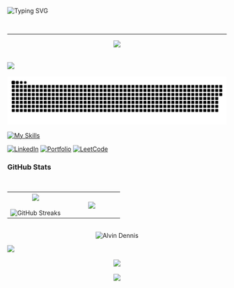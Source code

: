 ![Typing SVG](https://readme-typing-svg.herokuapp.com?font=Kode+Mono&pause=1000&color=49F781&random=false&width=435&lines=Programmer)




<br>
<hr>
<div align="center">
  <img src="https://profile-counter.glitch.me/Shivarama02/count.svg?"  />
</div>
<br/>

![](https://hit.yhype.me/github/profile?user_id=94307781)

><div align="center">
   ![](https://raw.githubusercontent.com/shivarama02/shivarama02/refs/heads/main/snake.svg)
</div>

[![My Skills](https://skillicons.dev/icons?i=django,react,jquery,js,mongodb,java,python,c,linux)](https://skillicons.dev)

<a href="https://www.linkedin.com/in//">![LinkedIn](https://img.shields.io/badge/linkedin-000000?style=for-the-badge&logo=linkedin&logoColor=blue)<a>
<a href="https://shivarama02.github.io/">![Portfolio](https://img.shields.io/badge/Portfolio-000000?style=for-the-badge&logo=&logoColor=white)<a>
<a href="https://leetcode.com/shivarama02/">![LeetCode](https://img.shields.io/badge/LeetCode-000000?style=for-the-badge&logo=LeetCode&logoColor=#d16c06)<a>

<h3 align="left">GitHub Stats</h3>

</br>

<p align="center">
 
  <!--- stats (start) -->
<table align="center">
<tr border="none">
<td width="50%" align="center">
  
  <img  align="center"  src="https://github-readme-stats.vercel.app/api?username=shivarama02&theme=dark&show_icons=true&count_private=true&include_all_commits=false" />
  <br></br>
  <img  align="center" src="https://github-readme-streak-stats.herokuapp.com/?user=shivarama02&theme=dark&hide_border=false" alt="GitHub Streaks"/> 
</td>

<td width="50%" align="center">

  <img  align="center"  src="https://github-readme-stats.anuraghazra1.vercel.app/api/top-langs/?username=shivarama02&theme=dark&hide_border=false&no-bg=true&no-frame=true&langs_count=10"/>
  
  </td>
</tr>
</table>

<br>

<div align="center">
  <img width="868px" src="https://github-readme-activity-graph.vercel.app/graph?username=shivarama02&theme=react-dark" alt="Alvin Dennis"/>
</div>


 <img src="https://user-images.githubusercontent.com/73097560/115834477-dbab4500-a447-11eb-908a-139a6edaec5c.gif"></a>
<br>
 
 <div align="center">
 <p align="center"">
<img src="https://media.giphy.com/media/jpVnC65DmYeyRL4LHS/giphy.gif" width="20%">
</p>


<img src="https://user-images.githubusercontent.com/73097560/115834477-dbab4500-a447-11eb-908a-139a6edaec5c.gif"></a>

<br>

<div></div>
</div>
